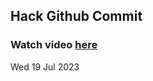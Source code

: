 
 ## Hack Github Commit 
 ### Watch video <a href="https://www.youtube.com">here</a> 
 Wed 19 Jul 2023 
